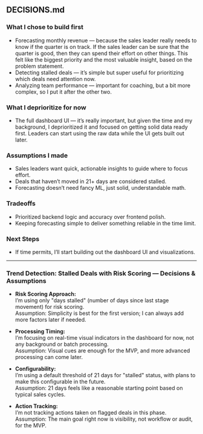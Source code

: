 ## DECISIONS.md

### What I chose to build first

* Forecasting monthly revenue — because the sales leader really needs to know if the quarter is on track. If the sales leader can be sure that the quarter is good, then they can spend their effort on other things. This felt like the biggest priority and the most valuable insight, based on the problem statement.
* Detecting stalled deals — it’s simple but super useful for prioritizing which deals need attention now.
* Analyzing team performance — important for coaching, but a bit more complex, so I put it after the other two.

### What I deprioritize for now

* The full dashboard UI — it’s really important, but given the time and my background, I deprioritized it and focused on getting solid data ready first. Leaders can start using the raw data while the UI gets built out later.

### Assumptions I made

* Sales leaders want quick, actionable insights to guide where to focus effort.
* Deals that haven’t moved in 21+ days are considered stalled.
* Forecasting doesn’t need fancy ML, just solid, understandable math.

### Tradeoffs

* Prioritized backend logic and accuracy over frontend polish.
* Keeping forecasting simple to deliver something reliable in the time limit.

### Next Steps

* If time permits, I’ll start building out the dashboard UI and visualizations.

---

### Trend Detection: Stalled Deals with Risk Scoring — Decisions & Assumptions

- **Risk Scoring Approach:**  
  I’m using only "days stalled" (number of days since last stage movement) for risk scoring.  
  Assumption: Simplicity is best for the first version; I can always add more factors later if needed.

- **Processing Timing:**  
  I’m focusing on real-time visual indicators in the dashboard for now, not any background or batch processing.  
  Assumption: Visual cues are enough for the MVP, and more advanced processing can come later.

- **Configurability:**  
  I’m using a default threshold of 21 days for "stalled" status, with plans to make this configurable in the future.  
  Assumption: 21 days feels like a reasonable starting point based on typical sales cycles.

- **Action Tracking:**  
  I’m not tracking actions taken on flagged deals in this phase.  
  Assumption: The main goal right now is visibility, not workflow or audit, for the MVP.
